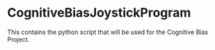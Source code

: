 # CognitiveBiasJoystickProgram
This contains the python script that will be used for the Cognitive Bias Project.

